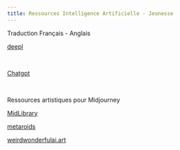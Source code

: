 ```yaml
---
title: Ressources Intelligence Artificielle - Jeunesse
---
```

Traduction Français - Anglais

<a href="https://www.deepl.com/fr/translator">deepl</a>

</br>

<a href="https://chat.openai.com/" target="_blank" >Chatgpt</a>

</br>

Ressources artistiques pour Midjourney

<a href="https://www.midlibrary.io/features" target = "_blank" >MidLibrary</a>

<a href="https://metaroids.com/lists/midjourney-art-styles-gigapack-free-200-prompt-keywords/" target = "_blank" >metaroids</a>

<a href="https://weirdwonderfulai.art/resources/midjourney-style-chart-by-robomar-ai-art/" target = "_blank">weirdwonderfulai.art</a>